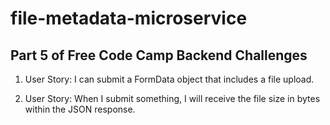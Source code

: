 # file-metadata-microservice

## Part 5 of Free Code Camp Backend Challenges

1. User Story: I can submit a FormData object that includes a file upload.

2. User Story: When I submit something, I will receive the file size in bytes within the JSON response.

